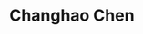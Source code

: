 ---
layout: page
title: Changhao Chen
role: Assistant Professor
target: 1
description: Changhao Chen is an assistant professor at the Intelligent Transportation Thrust and Artificial Intelligence Thrust, HKUST (GZ). He received Ph.D. in Computer Science fromUniversity of Oxford. His research interests lie in embodied AI and autonomous systems, particularly the challenges ofopen-world perception and navigation.
img: /PEAK-Lab/assets/img/chenchanghao.png
importance: 1
category: work
email: 'changhaochen@hkust-gz.edu.cn'
# github: '12312321'
# twitter : 'Sitzmann'
website: 'https://changhao-chen.github.io/'
related_publications: true
---